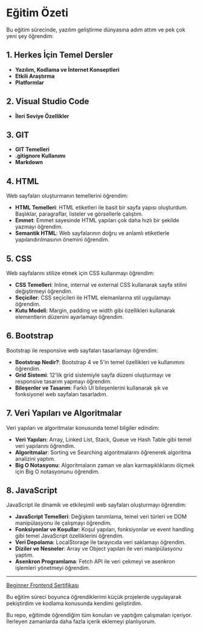 # Eğitim Özeti

Bu eğitim sürecinde, yazılım geliştirme dünyasına adım attım ve pek çok yeni şey öğrendim:

## 1. Herkes İçin Temel Dersler
- **Yazılım, Kodlama ve İnternet Konseptleri**
- **Etkili Araştırma**
- **Platformlar**

## 2. Visual Studio Code
- **İleri Seviye Özellikler**

## 3. GIT
- **GIT Temelleri**
- **.gitignore Kullanımı**
- **Markdown**

## 4. HTML
Web sayfaları oluşturmanın temellerini öğrendim:
- **HTML Temelleri**: HTML etiketleri ile basit bir sayfa yapısı oluşturdum. Başlıklar, paragraflar, listeler ve görsellerle çalıştım.
- **Emmet**: Emmet sayesinde HTML yapıları çok daha hızlı bir şekilde yazmayı öğrendim.
- **Semantik HTML**: Web sayfalarının doğru ve anlamlı etiketlerle yapılandırılmasının önemini öğrendim.

## 5. CSS
Web sayfalarını stilize etmek için CSS kullanmayı öğrendim:
- **CSS Temelleri**: Inline, internal ve external CSS kullanarak sayfa stilini değiştirmeyi öğrendim.
- **Seçiciler**: CSS seçicileri ile HTML elemanlarına stil uygulamayı öğrendim.
- **Kutu Modeli**: Margin, padding ve width gibi özellikleri kullanarak elementlerin düzenini ayarlamayı öğrendim.

## 6. Bootstrap
Bootstrap ile responsive web sayfaları tasarlamayı öğrendim:
- **Bootstrap Nedir?**: Bootstrap 4 ve 5'in temel özellikleri ve kullanımını öğrendim.
- **Grid Sistemi**: 12'lik grid sistemiyle sayfa düzeni oluşturmayı ve responsive tasarım yapmayı öğrendim.
- **Bileşenler ve Tasarım**: Farklı UI bileşenlerini kullanarak şık ve fonksiyonel web sayfaları tasarladım.

## 7. Veri Yapıları ve Algoritmalar
Veri yapıları ve algoritmalar konusunda temel bilgiler edindim:
- **Veri Yapıları**: Array, Linked List, Stack, Queue ve Hash Table gibi temel veri yapılarını öğrendim.
- **Algoritmalar**: Sorting ve Searching algoritmalarını öğrenerek algoritma analizini yaptım.
- **Big O Notasyonu**: Algoritmaların zaman ve alan karmaşıklıklarını ölçmek için Big O notasyonunu öğrendim.

## 8. JavaScript
JavaScript ile dinamik ve etkileşimli web sayfaları oluşturmayı öğrendim:
- **JavaScript Temelleri**: Değişken tanımlama, temel veri türleri ve DOM manipülasyonu ile çalışmayı öğrendim.
- **Fonksiyonlar ve Koşullar**: Koşul yapıları, fonksiyonlar ve event handling gibi temel JavaScript özelliklerini öğrendim.
- **Veri Depolama**: LocalStorage ile tarayıcıda veri saklamayı öğrendim.
- **Diziler ve Nesneler**: Array ve Object yapıları ile veri manipülasyonu yaptım.
- **Asenkron Programlama**: Fetch API ile veri çekmeyi ve asenkron işlemleri yönetmeyi öğrendim.

---

[Beginner Frontend Sertifikası](https://academy.patika.dev/tr/certificates/91c6270f)

Bu eğitim süreci boyunca öğrendiklerimi küçük projelerde uygulayarak pekiştirdim ve kodlama konusunda kendimi geliştirdim.

Bu repo, eğitimde öğrendiğim tüm konuları ve yaptığım çalışmaları içeriyor. İlerleyen zamanlarda daha fazla içerik eklemeyi planlıyorum.

